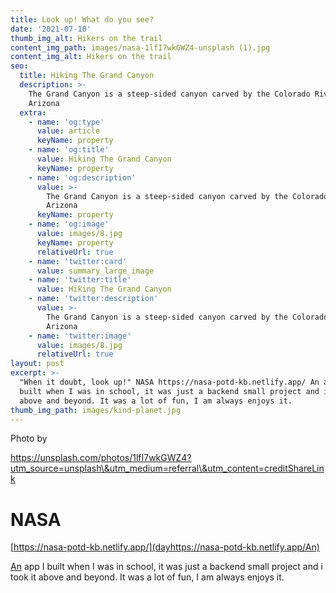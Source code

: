 ```yaml
---
title: Look up! What do you see?
date: '2021-07-10'
thumb_img_alt: Hikers on the trail
content_img_path: images/nasa-1lfI7wkGWZ4-unsplash (1).jpg
content_img_alt: Hikers on the trail
seo:
  title: Hiking The Grand Canyon
  description: >-
    The Grand Canyon is a steep-sided canyon carved by the Colorado River in
    Arizona
  extra:
    - name: 'og:type'
      value: article
      keyName: property
    - name: 'og:title'
      value: Hiking The Grand Canyon
      keyName: property
    - name: 'og:description'
      value: >-
        The Grand Canyon is a steep-sided canyon carved by the Colorado River in
        Arizona
      keyName: property
    - name: 'og:image'
      value: images/8.jpg
      keyName: property
      relativeUrl: true
    - name: 'twitter:card'
      value: summary_large_image
    - name: 'twitter:title'
      value: Hiking The Grand Canyon
    - name: 'twitter:description'
      value: >-
        The Grand Canyon is a steep-sided canyon carved by the Colorado River in
        Arizona
    - name: 'twitter:image'
      value: images/8.jpg
      relativeUrl: true
layout: post
excerpt: >-
  "When it doubt, look up!" NASA https://nasa-potd-kb.netlify.app/ An app I
  built when I was in school, it was just a backend small project and i took it
  above and beyond. It was a lot of fun, I am always enjoys it.
thumb_img_path: images/kind-planet.jpg
---
```

Photo by

https://unsplash.com/photos/1lfI7wkGWZ4?utm_source=unsplash\&utm_medium=referral\&utm_content=creditShareLink

##

# NASA 

[https://nasa-potd-kb.netlify.app/](dayhttps://nasa-potd-kb.netlify.app/An)

[An](dayhttps://nasa-potd-kb.netlify.app/An) app I built when I was in school, it was just a backend small project and i took it above and beyond. It was a lot of fun, I am always enjoys it.
